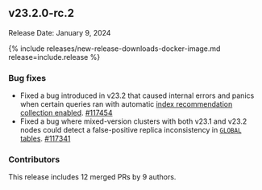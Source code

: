 ## v23.2.0-rc.2

Release Date: January 9, 2024

{% include releases/new-release-downloads-docker-image.md release=include.release %}

<h3 id="v23-2-0-rc-2-bug-fixes">Bug fixes</h3>

- Fixed a bug introduced in v23.2 that caused internal errors and panics when certain queries ran with automatic [index recommendation collection enabled](../v23.2/cluster-settings.html#setting-sql-metrics-statement-details-index-recommendation-collection-enabled). [#117454][#117454]
- Fixed a bug where mixed-version clusters with both v23.1 and v23.2 nodes could detect a false-positive replica inconsistency in [`GLOBAL` tables](../v23.2/global-tables.html). [#117341][#117341]

<h3 id="v23-2-0-rc-2-contributors">Contributors</h3>

This release includes 12 merged PRs by 9 authors.

[#117341]: https://github.com/cockroachdb/cockroach/pull/117341
[#117454]: https://github.com/cockroachdb/cockroach/pull/117454
